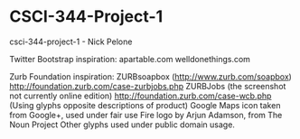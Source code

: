 CSCI-344-Project-1
==================

csci-344-project-1 - Nick Pelone

Twitter Bootstrap inspiration:
apartable.com
welldonethings.com

Zurb Foundation inspiration:
ZURBsoapbox (http://www.zurb.com/soapbox)
http://foundation.zurb.com/case-zurbjobs.php ZURBJobs (the screenshot not currently online edition)
http://foundation.zurb.com/case-wcb.php (Using glyphs opposite descriptions of product)
Google Maps icon taken from Google+, used under fair use
Fire logo by Arjun Adamson, from The Noun Project
Other glyphs used under public domain usage.
